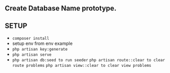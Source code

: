 ## Create Database Name prototype.

## SETUP

-   `composer install`
-   setup env from env example
-   `php artisan key:generate`
-   `php artisan serve`
-   `php artisan db:seed to run seeder`
    `php artisan route::clear to clear route problems`
    `php artisan view::clear to clear view problems`
